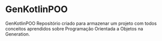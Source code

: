 # GenKotlinPOO
GenKotlinPOO Repositório criado para armazenar um projeto com todos conceitos aprendidos sobre Programação Orientada a Objetos na Generation.
